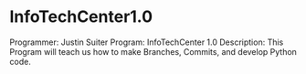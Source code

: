# InfoTechCenter1.0

Programmer: Justin Suiter
Program: InfoTechCenter 1.0
Description: This Program will teach us how to make Branches, Commits, and develop Python code.

